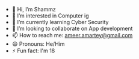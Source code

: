 - 👋 Hi, I’m Shammz
- 👀 I’m interested in Computer ig
- 🌱 I’m currently learning Cyber Security
- 💞️ I’m looking to collaborate on App development
- 📫 How to reach me: ameer.amartey@gmail.com
- 😄 Pronouns: He/Him
- ⚡ Fun fact: I'm 18

<!---
therealshammz/therealshammz is a ✨ special ✨ repository because its `README.md` (this file) appears on your GitHub profile.
You can click the Preview link to take a look at your changes.
--->
